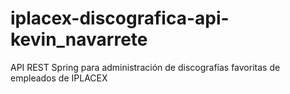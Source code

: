 # iplacex-discografica-api-kevin_navarrete
 API REST Spring para administración de discografías favoritas de empleados de IPLACEX
